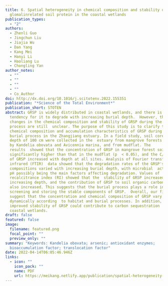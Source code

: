 ```yaml
---
title: 6. Spatial heterogeneity in chemical composition and stability of
  glomalinrelated soil protein in the coastal wetlands
publication_types:
  - "2"
authors:
  - Zhenli Guo
  - Jingchun Liu
  - Jiajia Wu
  - Dan Yang
  - Kang Mei
  - Hanyi Li
  - Haoliang Lu
  - Chongling Yan
author_notes:
  - ""
  - ""
  - ""
  - ""
  - Co_Author
doi: http://dx.doi.org/10.1016/j.scitotenv.2022.155351
publication: "*Science of the Total Environment*"
publication_short: STOTEN
abstract: GRSP is widely distributed in coastal wetlands, and there is a
  tendency for it to degrade with increasing burial depth.  However, the dynamic
  changes in the chemical composition and stability of GRSP during the burial
  process are still  unclear. The purpose of this study is to clarify the
  chemical composition and accumulation characteristics of GRSP during the
  burial process in the Zhangjiang estuary. In a field study, soil cores to the
  depth of 100 cm were collected in the  estuary from mangrove forests dominated
  by Kandelia obovata and Avicennia marina, and from mudflat. The
  results  showed that the concentration of GRSP in mangrove forest soil was
  significantly higher than that in the mudflat (p  < 0.05), and the C/N ratio
  of GRSP increased with depth at all sites. Analysis of Fourier transform
  infrared (FTIR)  data showed that the degradation rates of the GRSP's
  compositions varied with increasing burial depth, with microbial  action and
  pH possibly being the main factors affecting degradation. Values of
  recalcitrance index (RI) showed that the  stability of GRSP increased with
  increasing depth, and the contribution of GRSP to soil organic carbon (SOC)
  also increased. This suggests that the burial process plays a role in
  screening and storing the stable components of GRSP.  Overall, our findings
  suggest that the concentration and chemical composition of GRSP vary
  dynamically according  to habitat and burial processes. In addition, the
  improved stability of GRSP could contribute to carbon sequestration  in
  coastal wetlands.
draft: false
featured: false
image:
  filename: featured.png
  focal_point: ""
  preview_only: ""
summary: "Keywords: Kandelia obovata; arsenic; antioxidant enzymes;
  bioaccumulation factor; translocation factor"
date: 2022-04-14T06:05:46.946Z
links:
  - icon: ""
    icon_pack: ""
    name: PDF
    url: https://meikang.netlify.app/publication/spatial-heterogeneity-in-chemical-composition-and-stability-of-glomalinrelated-soil-protein-in-the-coastal-wetlands/meikang2_Co5-author_2022.pdf
---
```

